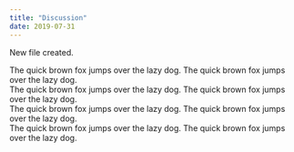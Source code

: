 ```yaml
---
title: "Discussion"
date: 2019-07-31
---
```


New file created.

The quick brown fox jumps over the lazy dog.  The quick brown fox jumps over the lazy dog.  
The quick brown fox jumps over the lazy dog.  The quick brown fox jumps over the lazy dog.  
The quick brown fox jumps over the lazy dog.  The quick brown fox jumps over the lazy dog.  
The quick brown fox jumps over the lazy dog.  The quick brown fox jumps over the lazy dog.  
